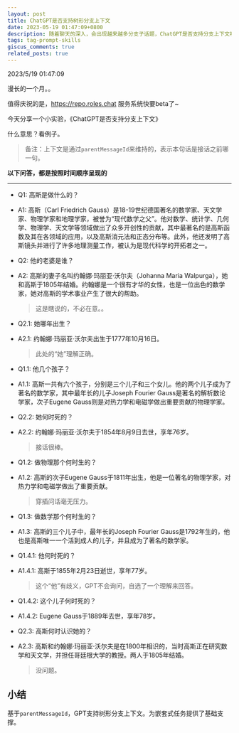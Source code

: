 ```yaml
---
layout: post
title: ChatGPT是否支持树形分支上下文
date: 2023-05-19 01:47:09+0800
description: 随着聊天的深入，会出现越来越多分支子话题，ChatGPT是否支持分支上下文呢？实验揭晓。
tags: tag-prompt-skills
giscus_comments: true
related_posts: true
---
```


2023/5/19 01:47:09

漫长的一个月。。

值得庆祝的是，https://repo.roles.chat 服务系统快要beta了~

今天分享一个小实验，《ChatGPT是否支持分支上下文》

什么意思？看例子。
> 备注：上下文是通过`parentMessageId`来维持的，表示本句话是接话之前哪一句。

**以下问答，都是按照时间顺序呈现的**

-----

- Q1: 高斯是做什么的？
- A1: 高斯（Carl Friedrich Gauss）是18-19世纪德国著名的数学家、天文学家、物理学家和地理学家，被誉为“现代数学之父”。他对数学、统计学、几何学、物理学、天文学等领域做出了众多开创性的贡献，其中最著名的是高斯函数及其在各领域的应用，以及高斯消元法和正态分布等。此外，他还发明了高斯镜头并进行了许多地理测量工作，被认为是现代科学的开拓者之一。

- Q2: 他的老婆是谁？
- A2: 高斯的妻子名叫约翰娜·玛丽亚·沃尔夫（Johanna Maria Walpurga），她和高斯于1805年结婚。约翰娜是一个很有才华的女性，也是一位出色的数学家，她对高斯的学术事业产生了很大的帮助。
  > 这是瞎说的，不必在意。。

- Q2.1: 她哪年出生？
- A2.1: 约翰娜·玛丽亚·沃尔夫出生于1777年10月16日。
  > 此处的“她”理解正确。

- Q1.1: 他几个孩子？
- A1.1: 高斯一共有六个孩子，分别是三个儿子和三个女儿。他的两个儿子成为了著名的数学家，其中最年长的儿子Joseph Fourier Gauss是著名的解析数论学家，次子Eugene Gauss则是对热力学和电磁学做出重要贡献的物理学家。

- Q2.2: 她何时死的？
- A2.2: 约翰娜·玛丽亚·沃尔夫于1854年8月9日去世，享年76岁。
  > 接话很棒。

- Q1.2: 做物理那个何时生的？
- A1.2: 高斯的次子Eugene Gauss于1811年出生，他是一位著名的物理学家，对热力学和电磁学做出了重要贡献。
  > 穿插问话毫无压力。

- Q1.3: 做数学那个何时生的？
- A1.3: 高斯的三个儿子中，最年长的Joseph Fourier Gauss是1792年生的，他也是高斯唯一一个活到成人的儿子，并且成为了著名的数学家。

- Q1.4.1: 他何时死的？
- A1.4.1: 高斯于1855年2月23日逝世，享年77岁。
  > 这个“他”有歧义，GPT不会询问，自选了一个理解来回答。

- Q1.4.2: 这个儿子何时死的？
- A1.4.2: Eugene Gauss于1889年去世，享年78岁。

- Q2.3: 高斯何时认识她的？
- A2.3: 高斯和约翰娜·玛丽亚·沃尔夫是在1800年相识的，当时高斯正在研究数学和天文学，并担任哥廷根大学的教授。两人于1805年结婚。
  > 没问题。

## 小结

基于`parentMessageId`，GPT支持树形分支上下文。为嵌套式任务提供了基础支撑。
